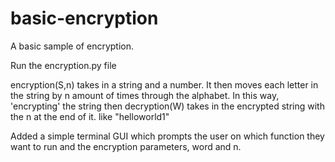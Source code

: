 # basic-encryption
A basic sample of encryption.

Run the encryption.py file

encryption(S,n) takes in a string and a number. It then moves each letter in the string
by n amount of times through the alphabet. In this way, 'encrypting' the string
then decryption(W) takes in the encrypted string with the n at the end of it. like "helloworld1"

Added a simple terminal GUI which prompts the user on which function they want to run and the encryption parameters, word and n.